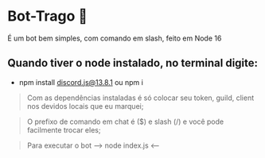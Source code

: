 # Bot-Trago 🚬
É um bot bem simples, com comando em slash, feito em Node 16
## Quando tiver o node instalado, no terminal digite:
 * npm install discord.js@13.8.1 ou npm i
 
> Com as dependências instaladas é só colocar seu token, guild, client nos devidos locais que eu marquei;

> O prefixo de comando em chat é ($) e slash (/) e você pode facilmente trocar eles;

> Para executar o bot --> node index.js <--
